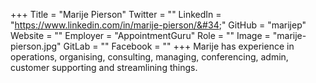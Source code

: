 +++
Title = "Marije Pierson"
Twitter = ""
LinkedIn = "https://www.linkedin.com/in/marije-pierson/&#34;"
GitHub = "marijep"
Website = ""
Employer = "AppointmentGuru"
Role = ""
Image = "marije-pierson.jpg"
GitLab = ""
Facebook = ""
+++
Marije has experience in operations, organising, consulting, managing, conferencing, admin, customer supporting and streamlining things.